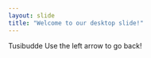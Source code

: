 ```yaml
---
layout: slide
title: "Welcome to our desktop slide!"
---
```


Tusibudde
Use the left arrow to go back!
